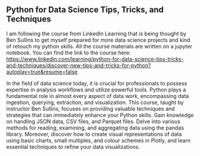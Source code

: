 ## Python for Data Science Tips, Tricks, and Techniques
I am following the course from LinkedIn Learning that is being thought by Ben Sullins to get myself prepared for more data science projects and kind of retouch my python skills. All the course materials are written on a jupyter notebook. 
You can find the link to the course here: https://www.linkedin.com/learning/python-for-data-science-tips-tricks-and-techniques/discover-new-tips-and-tricks-for-python?autoplay=true&resume=false

In the field of data science today, it is crucial for professionals to possess expertise in analysis workflows and utilize powerful tools. Python plays a fundamental role in almost every aspect of data work, encompassing data ingestion, querying, extraction, and visualization. This course, taught by instructor Ben Sullins, focuses on providing valuable techniques and strategies that can immediately enhance your Python skills. Gain knowledge on handling JSON data, CSV files, and Parquet files. Delve into various methods for reading, examining, and aggregating data using the pandas library. Moreover, discover how to create visual representations of data using basic charts, small multiples, and colour schemes in Plotly, and learn essential techniques to refine your data visualizations.

